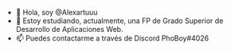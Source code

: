 - 👋 Hola, soy @Alexartuuu
- 🌱 Estoy estudiando, actualmente, una FP de Grado Superior de Desarrollo de Aplicaciones Web.
- 📫 Puedes contactarme a través de Discord PhoBoy#4026

<!---
Alexartuuu/Alexartuuu is a ✨ special ✨ repository because its `README.md` (this file) appears on your GitHub profile.
You can click the Preview link to take a look at your changes.
--->
